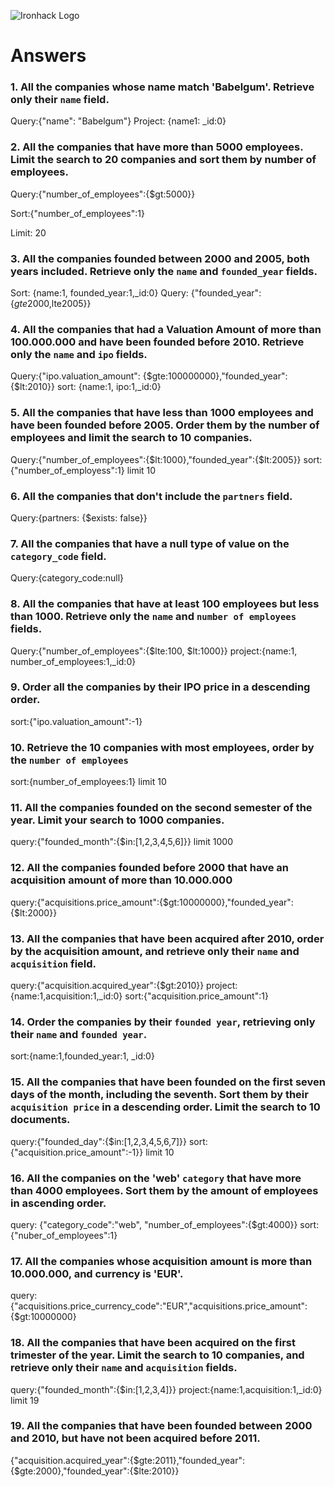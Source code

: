 ![Ironhack Logo](https://i.imgur.com/1QgrNNw.png)

# Answers

### 1. All the companies whose name match 'Babelgum'. Retrieve only their `name` field.
Query:{"name": "Babelgum"}
Project: {name1: _id:0}


### 2. All the companies that have more than 5000 employees. Limit the search to 20 companies and sort them by **number of employees**.

Query:{"number_of_employees":{$gt:5000}}

Sort:{"number_of_employees":1}

Limit: 20

### 3. All the companies founded between 2000 and 2005, both years included. Retrieve only the `name` and `founded_year` fields.

Sort:
{name:1, founded_year:1,_id:0}
Query:
{"founded_year":{$gte2000,$lte2005}}

### 4. All the companies that had a Valuation Amount of more than 100.000.000 and have been founded before 2010. Retrieve only the `name` and `ipo` fields.

Query:{"ipo.valuation_amount": {$gte:100000000},"founded_year":{$lt:2010}}
sort: {name:1, ipo:1,_id:0}

### 5. All the companies that have less than 1000 employees and have been founded before 2005. Order them by the number of employees and limit the search to 10 companies.
Query:{"number_of_employees":{$lt:1000},"founded_year":{$lt:2005}}
sort:{"number_of_employess":1}
limit 10


### 6. All the companies that don't include the `partners` field.

Query:{partners: {$exists: false}}

### 7. All the companies that have a null type of value on the `category_code` field.

Query:{category_code:null}

### 8. All the companies that have at least 100 employees but less than 1000. Retrieve only the `name` and `number of employees` fields.

Query:{"number_of_employees":{$lte:100, $lt:1000}}
project:{name:1, number_of_employees:1,_id:0}

### 9. Order all the companies by their IPO price in a descending order.

<!-- Your Code Goes Here -->
sort:{"ipo.valuation_amount":-1}

### 10. Retrieve the 10 companies with most employees, order by the `number of employees`

<!-- Your Code Goes Here -->
sort:{number_of_employees:1}
limit 10

### 11. All the companies founded on the second semester of the year. Limit your search to 1000 companies.

<!-- second semester is jan to june right? -->
query:{"founded_month":{$in:[1,2,3,4,5,6]}} 
limit 1000




### 12. All the companies founded before 2000 that have an acquisition amount of more than 10.000.000


query:{"acquisitions.price_amount":{$gt:10000000},"founded_year":{$lt:2000}}

### 13. All the companies that have been acquired after 2010, order by the acquisition amount, and retrieve only their `name` and `acquisition` field.


query:{"acquisition.acquired_year":{$gt:2010}}
project:{name:1,acquisition:1,_id:0}
sort:{"acquisition.price_amount":1}


### 14. Order the companies by their `founded year`, retrieving only their `name` and `founded year`.

sort:{name:1,founded_year:1, _id:0}

### 15. All the companies that have been founded on the first seven days of the month, including the seventh. Sort them by their `acquisition price` in a descending order. Limit the search to 10 documents.


query:{"founded_day":{$in:[1,2,3,4,5,6,7]}}
sort:{"acquisition.price_amount":-1}}
limit 10


### 16. All the companies on the 'web' `category` that have more than 4000 employees. Sort them by the amount of employees in ascending order.

<!-- Your Code Goes Here -->
query: {"category_code":"web", "number_of_employees":{$gt:4000}}
sort: {"nuber_of_employees":1}

### 17. All the companies whose acquisition amount is more than 10.000.000, and currency is 'EUR'.

<!-- Your Code Goes Here -->
query:{"acquisitions.price_currency_code":"EUR","acquisitions.price_amount":{$gt:10000000}

### 18. All the companies that have been acquired on the first trimester of the year. Limit the search to 10 companies, and retrieve only their `name` and `acquisition` fields.

<!-- Your Code Goes Here -->
query:{"founded_month":{$in:[1,2,3,4]}} 
project:{name:1,acquisition:1,_id:0}
limit 19

### 19. All the companies that have been founded between 2000 and 2010, but have not been acquired before 2011.

{"acquisition.acquired_year":{$gte:2011},"founded_year":{$gte:2000},"founded_year":{$lte:2010}}